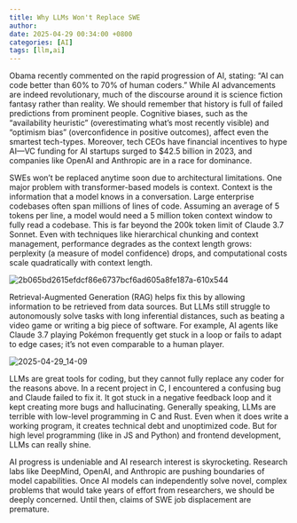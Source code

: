 ```yaml
---
title: Why LLMs Won't Replace SWE
author: 
date: 2025-04-29 00:34:00 +0800
categories: [AI]
tags: [llm,ai]
---
```


Obama recently commented on the rapid progression of AI, stating: “AI can code better than 60% to 70% of human coders.” While AI advancements are indeed revolutionary, much of the discourse around it is science fiction fantasy rather than reality. We should remember that history is full of failed predictions from prominent people. Cognitive biases, such as the “availability heuristic” (overestimating what’s most recently visible) and “optimism bias” (overconfidence in positive outcomes), affect even the smartest tech-types. Moreover, tech CEOs have financial incentives to hype AI—VC funding for AI startups surged to $42.5 billion in 2023, and companies like OpenAI and Anthropic are in a race for dominance.

SWEs won’t be replaced anytime soon due to architectural limitations. One major problem with transformer-based models is context. Context is the information that a model knows in a conversation. Large enterprise codebases often span millions of lines of code. Assuming an average of 5 tokens per line, a model would need a 5 million token context window to fully read a codebase. This is far beyond the 200k token limit of Claude 3.7 Sonnet. Even with techniques like hierarchical chunking and context management, performance degrades as the context length grows: perplexity (a measure of model confidence) drops, and computational costs scale quadratically with context length.

![2b065bd2615efdcf86e6737bcf6ad605a8fe187a-610x544](https://github.com/user-attachments/assets/8a8b5852-f061-4076-bc67-84bcd01d97d9)

Retrieval-Augmented Generation (RAG) helps fix this by allowing information to be retrieved from data sources. But LLMs still struggle to autonomously solve tasks with long inferential distances, such as beating a video game or writing a big piece of software. For example, AI agents like Claude 3.7 playing Pokémon frequently get stuck in a loop or fails to adapt to edge cases; it’s not even comparable to a human player. 

![2025-04-29_14-09](https://github.com/user-attachments/assets/79ac7e6b-9593-449a-907b-7e565c5c8f36)

LLMs are great tools for coding, but they cannot fully replace any coder for the reasons above. In a recent project in C, I encountered a confusing bug and Claude failed to fix it. It got stuck in a negative feedback loop and it kept creating more bugs and hallucinating. Generally speaking, LLMs are terrible with low-level programming in C and Rust. Even when it does write a working program, it creates technical debt and unoptimized code. But for high level programming (like in JS and Python) and frontend development, LLMs can really shine.  

AI progress is undeniable and AI research interest is skyrocketing. Research labs like DeepMind, OpenAI, and Anthropic are pushing boundaries of model capabilities. Once AI models can independently solve novel, complex problems that would take years of effort from researchers, we should be deeply concerned. Until then, claims of SWE job displacement are premature. 

